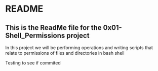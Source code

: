 # README

## This is the ReadMe file for the 0x01-Shell_Permissions project

In this project we will be performing operations and writing scripts that relate to permissions of files and directories in bash shell

Testing to see if commited